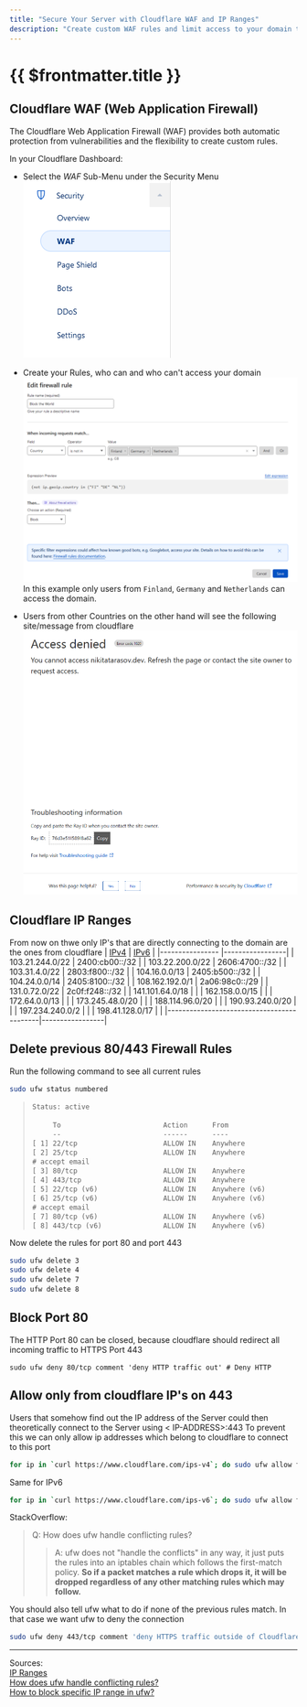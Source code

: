 ```yaml
---
title: "Secure Your Server with Cloudflare WAF and IP Ranges"
description: "Create custom WAF rules and limit access to your domain to specific countries using Cloudflare, delete previous firewall rules and block port 80 while allowing only Cloudflare IPs to access port 443 with ufw."
---
```


# {{ $frontmatter.title }}

## Cloudflare WAF (Web Application Firewall)

The Cloudflare Web Application Firewall (WAF) provides both automatic protection from vulnerabilities and the
flexibility to create custom rules.

In your Cloudflare Dashboard:

- Select the *WAF* Sub-Menu under the Security Menu  
  ![](../img/cloudflare_waf_menu.png)

- Create your Rules, who can and who can't access your domain  
  ![](../img/block_the_world.png)
  In this example only users from ```Finland```, ```Germany``` and ```Netherlands``` can access the domain.

- Users from other Countries on the other hand will see the following site/message from cloudflare  
  ![](../img/denied.png)

## Cloudflare IP Ranges

From now on thwe only IP's that are directly connecting to the domain are the ones from cloudflare
| [IPv4](https://www.cloudflare.com/ips-v4) | [IPv6](https://www.cloudflare.com/ips-v6) |
|---------------- |-----------------|
| 103.21.244.0/22 | 2400:cb00::/32 |
| 103.22.200.0/22 | 2606:4700::/32 |
| 103.31.4.0/22 | 2803:f800::/32 |
| 104.16.0.0/13 | 2405:b500::/32 |
| 104.24.0.0/14 | 2405:8100::/32 |
| 108.162.192.0/1 | 2a06:98c0::/29 |
| 131.0.72.0/22 | 2c0f:f248::/32 |
| 141.101.64.0/18 | |
| 162.158.0.0/15 | |
| 172.64.0.0/13 | |
| 173.245.48.0/20 | |
| 188.114.96.0/20 | |
| 190.93.240.0/20 | |
| 197.234.240.0/2 | |
| 198.41.128.0/17 | |
|-------------------------------------------|-----------------|

## Delete previous 80/443 Firewall Rules

Run the following command to see all current rules

``` bash
sudo ufw status numbered
```

> ```
> Status: active
>  
>      To                         Action      From
>      --                         ------      ----
> [ 1] 22/tcp                     ALLOW IN    Anywhere                  
> [ 2] 25/tcp                     ALLOW IN    Anywhere                   # accept email
> [ 3] 80/tcp                     ALLOW IN    Anywhere                  
> [ 4] 443/tcp                    ALLOW IN    Anywhere                  
> [ 5] 22/tcp (v6)                ALLOW IN    Anywhere (v6)             
> [ 6] 25/tcp (v6)                ALLOW IN    Anywhere (v6)              # accept email
> [ 7] 80/tcp (v6)                ALLOW IN    Anywhere (v6)             
> [ 8] 443/tcp (v6)               ALLOW IN    Anywhere (v6)
> ```
Now delete the rules for port 80 and port 443

``` bash
sudo ufw delete 3
sudo ufw delete 4
sudo ufw delete 7
sudo ufw delete 8
```

## Block Port 80

The HTTP Port 80 can be closed, because cloudflare should redirect all incoming traffic to HTTPS Port 443

```
sudo ufw deny 80/tcp comment 'deny HTTP traffic out' # Deny HTTP
```

## Allow only from cloudflare IP's on 443

Users that somehow find out the IP address of the Server could then theoretically connect to the Server using <
IP-ADDRESS>:443
To prevent this we can only allow ip addresses which belong to cloudflare to connect to this port

``` bash
for ip in `curl https://www.cloudflare.com/ips-v4`; do sudo ufw allow from $ip to any port 443 comment 'allow Cloudflare IPs'; done
```

Same for IPv6

``` bash
for ip in `curl https://www.cloudflare.com/ips-v6`; do sudo ufw allow from $ip to any port 443 comment 'allow Cloudflare IPs'; done
```

StackOverflow:
> Q:  How does ufw handle conflicting rules?
> > A: ufw does not "handle the conflicts" in any way, it just puts the rules into an iptables chain which follows the
> > first-match policy.
> > **So if a packet matches a rule which drops it, it will be dropped regardless of any other matching rules which may
follow.**

You should also tell ufw what to do if none of the previous rules match.
In that case we want ufw to deny the connection

``` bash
sudo ufw deny 443/tcp comment 'deny HTTPS traffic outside of Cloudflare'
```

---
Sources:  
[IP Ranges](https://www.cloudflare.com/ips/)  
[How does ufw handle conflicting rules?](https://askubuntu.com/questions/323544/how-does-ufw-handle-conflicting-rules)  
[How to block specific IP range in ufw?](https://askubuntu.com/questions/851785/how-to-block-specific-ip-range-in-ufw)
